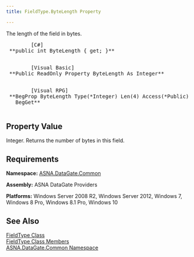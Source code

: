 ```yaml
---
title: FieldType.ByteLength Property

---
```


The length of the field in bytes.<span />
<pre class="prettyprint">        <span class="lang">[C#]</span>
 **public int ByteLength { get; }** 
      </pre>
<pre class="prettyprint">        <span class="lang">[Visual Basic] </span>
 **Public ReadOnly Property ByteLength As Integer** 
      </pre>
<pre class="prettyprint">        <span class="lang">[Visual RPG]</span>
 **BegProp ByteLength Type(*Integer) Len(4) Access(*Public)<br />   BegGet** 
      </pre>

## Property Value

Integer. Returns the number of bytes in this field. 
## Requirements

**Namespace:** [ASNA.DataGate.Common](datagate-common-namespace.html)

<span> **Assembly:** ASNA DataGate Providers</span> 

**Platforms:** Windows Server 2008 R2, Windows Server 2012, Windows 7, Windows 8 Pro, Windows 8.1 Pro, Windows 10
## See Also


[FieldType Class](field-type-class.html)
      <br />
[FieldType Class Members](field-type-members.html)
      <br />
[ASNA.DataGate.Common Namespace](asna-datagate-common-classes.html)

